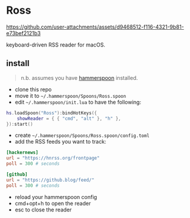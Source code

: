 # Ross

https://github.com/user-attachments/assets/d9468512-f116-4321-9b81-e73bef2121b3

keyboard-driven RSS reader for macOS.

## install

> n.b. assumes you have [hammerspoon](https://www.hammerspoon.org) installed.

- clone this repo
- move it to `~/.hammerspoon/Spoons/Ross.spoon`
- edit `~/.hammerspoon/init.lua` to have the following:
```lua
hs.loadSpoon("Ross"):bindHotKeys({
    showReader = { { "cmd", "alt" }, "h" },
}):start()

```
- create `~/.hammerspoon/Spoons/Ross.spoon/config.toml`
- add the RSS feeds you want to track:
```toml
[hackernews]
url = "https://hnrss.org/frontpage"
poll = 300 # seconds

[github]
url = "https://github.blog/feed/"
poll = 300 # seconds

```
- reload your hammerspoon config
- cmd+opt+h to open the reader
- esc to close the reader

